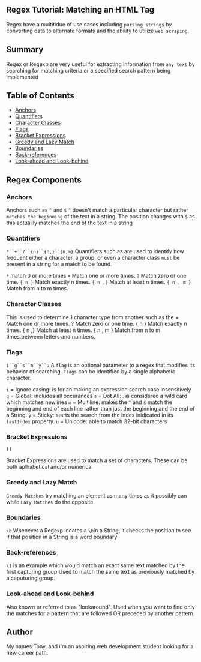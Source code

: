 ## Regex Tutorial: Matching an HTML Tag


Regex have a multitidue of use cases including `parsing strings` by converting data to alternate formats and the ability to utilize `web scraping`.



## Summary

Regex or Regexp are very useful for extracting information from `any text` by searching for matching criteria or a specified search pattern being implemented

## Table of Contents

- [Anchors](#anchors)
- [Quantifiers](#quantifiers)
- [Character Classes](#character-classes)
- [Flags](#flags)
- [Bracket Expressions](#bracket-expressions)
- [Greedy and Lazy Match](#greedy-and-lazy-match)
- [Boundaries](#boundaries)
- [Back-references](#back-references)
- [Look-ahead and Look-behind](#look-ahead-and-look-behind)

## Regex Components

### Anchors

Anchors such as `^` and `$` 
`^` doesn't match a particular character but rather `matches the beginning` of the text in a string. The position changes with `$`  as this actuallly matches the end of the text in a string

### Quantifiers

`*``+``?``{n}``{n,}``{n,m}`
Quantifiers such as  are used to identify how frequent either a character, a group, or even a character class `must` be present in a string for a match to be found.

`*` match 0 or more times
`+` Match one or more times.
`?` Match zero or one time.
`{ n }` Match exactly n times.
`{ n ,}` Match at least n times.
`{ n , m }` Match from n to m times.


### Character Classes

This is used to determine 1 character type from another such as the +	Match one or more times.
?	Match zero or one time.
{ n }	Match exactly n times.
{ n ,}	Match at least n times.
{ n , m }	Match from n to m times.between letters and numbers.

### Flags

`i``g``s``m``y``u`
A `flag` is an optional parameter to a regex that modifies its behavior of searching. `Flags` can be identified by a single alphabetic character.

`i` = Ignore casing: is for an making an expression search case insensitively
`g` = Global: includes all occurances
`s` = Dot All: . is considered a wild card which matches newlines 
`m` = Multiline: makes the `^` and `$` match the beginning and end of each line rather than just the beginning and the end of a String.
`y` = Sticky: starts the search from the index inidicated in its `lastIndex` property.
`u` = Unicode: able to match 32-bit characters


### Bracket Expressions
`[]`

Bracket Expressions are used to match a set of characters. These can be both aplhabetical and/or numerical

### Greedy and Lazy Match

`Greedy Matches` try matching an element as many times as it possibly can while `Lazy Matches` do the opposite.

### Boundaries

`\b`
Whenever a Regexp locates a `\b`in a String, it checks the position to see if that position in a String is a word boundary

### Back-references
`\1` is an example which would match an exact same text matched by the first capturing group
Used to match the same text as previously matched by a caputuring group.

### Look-ahead and Look-behind

Also known or referred to as "lookaround". Used when you want to find only the matches for a pattern that are followed OR preceded by another pattern.

## Author

My names Tony, and i'm an aspiring web development student looking for a new career path.
